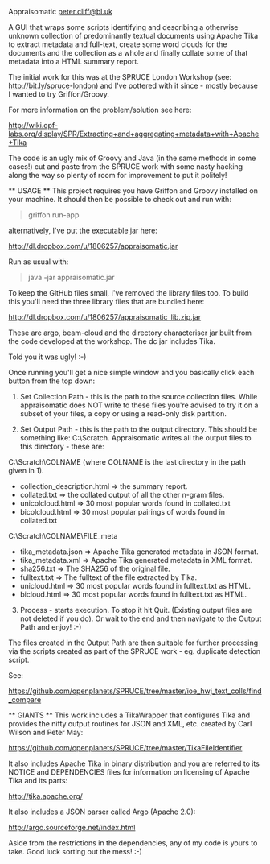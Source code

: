 Appraisomatic
peter.cliff@bl.uk

A GUI that wraps some scripts identifying and describing a otherwise unknown collection
of predominantly textual documents using Apache Tika to extract metadata and full-text,
create some word clouds for the documents and the collection as a whole and finally 
collate some of that metadata into a HTML summary report.

The initial work for this was at the SPRUCE London Workshop (see: http://bit.ly/spruce-london) 
and I've pottered with it since - mostly because I wanted to try Griffon/Groovy.

For more information on the problem/solution see here:

http://wiki.opf-labs.org/display/SPR/Extracting+and+aggregating+metadata+with+Apache+Tika

The code is an ugly mix of Groovy and Java (in the same methods in some cases!) cut and paste
from the SPRUCE work with some nasty hacking along the way so plenty of room for improvement
to put it politely!

** USAGE **
This project requires you have Griffon and Groovy installed on your machine. It should then
be possible to check out and run with: 

> griffon run-app

alternatively, I've put the executable jar here:

http://dl.dropbox.com/u/1806257/appraisomatic.jar

Run as usual with:

> java -jar appraisomatic.jar

To keep the GitHub files small, I've removed the library files too. To build this you'll 
need the three library files that are bundled here:

http://dl.dropbox.com/u/1806257/appraisomatic_lib.zip.jar

These are argo, beam-cloud and the directory characteriser jar built from the code developed
at the workshop. The dc jar includes Tika.

Told you it was ugly! :-)

Once running you'll get a nice simple window and you basically click each button from the top 
down:

1) Set Collection Path - this is the path to the source collection files. While appraisomatic 
does NOT write to these files you're advised to try it on a subset of your files, a copy or 
using a read-only disk partition.

2) Set Output Path - this is the path to the output directory. This should be something like: 
C:\Scratch. Appraisomatic writes all the output files to this directory - these are:

C:\Scratch\COLNAME (where COLNAME is the last directory in the path given in 1).
  - collection_description.html => the summary report.
  - collated.txt => the collated output of all the other n-gram files.
  - unicolcloud.html => 30 most popular words found in collated.txt
  - bicolcloud.html => 30 most popular pairings of words found in collated.txt

C:\Scratch\COLNAME\FILE_meta
  - tika_metadata.json => Apache Tika generated metadata in JSON format.
  - tika_metadata.xml => Apache Tika generated metadata in XML format.
  - sha256.txt => The SHA256 of the original file.
  - fulltext.txt => The fulltext of the file extracted by Tika.
  - unicloud.html => 30 most popular words found in fulltext.txt as HTML.
  - bicloud.html => 30 most popular words found in fulltext.txt as HTML.
  
3) Process - starts execution. To stop it hit Quit. (Existing output files are not
deleted if you do). Or wait to the end and then navigate to the Output Path and 
enjoy! :-)

The files created in the Output Path are then suitable for further processing via
the scripts created as part of the SPRUCE work - eg. duplicate detection script.

See:

https://github.com/openplanets/SPRUCE/tree/master/ioe_hwj_text_colls/find_compare

** GIANTS **
This work includes a TikaWrapper that configures Tika and provides the nifty 
output routines for JSON and XML, etc. created by Carl Wilson and Peter May:

https://github.com/openplanets/SPRUCE/tree/master/TikaFileIdentifier

It also includes Apache Tika in binary distribution and you are referred to its
NOTICE and DEPENDENCIES files for information on licensing of Apache Tika and its
parts:

http://tika.apache.org/

It also includes a JSON parser called Argo (Apache 2.0):

http://argo.sourceforge.net/index.html

Aside from the restrictions in the dependencies, any of my code is yours to take.
Good luck sorting out the mess! :-)
